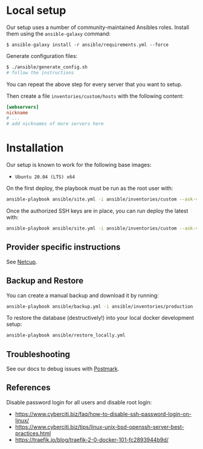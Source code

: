 # Local setup

Our setup uses a number of community-maintained Ansibles roles. Install them using the `ansible-galaxy` command:

```
$ ansible-galaxy install -r ansible/requirements.yml --force
```

Generate configuration files:
```bash
$ ./ansible/generate_config.sh
# follow the instructions
```

You can repeat the above step for every server that you want to setup.

Then create a file `inventories/custom/hosts` with the following content:
```ini
[webservers]
nickname
# ...
# add nicknames of more servers here
```

# Installation

Our setup is known to work for the following base images:

* `Ubuntu 20.04 (LTS) x64`

On the first deploy, the playbook must be run as the root user with:

```bash
ansible-playbook ansible/site.yml -i ansible/inventories/custom --ask-vault-pass --extra-vars "ansible_user=root"
```

Once the authorized SSH keys are in place, you can run deploy the latest with:

```bash
ansible-playbook ansible/site.yml -i ansible/inventories/custom --ask-vault-pass
```

## Provider specific instructions

See [Netcup](./Netcup.md).

## Backup and Restore

You can create a manual backup and download it by running:
```bash
ansible-playbook ansible/backup.yml -i ansible/inventories/production --ask-vault-pass
```

To restore the database (destructively!) into your local docker development setup:
```bash
ansible-playbook ansible/restore_locally.yml
```

## Troubleshooting

See our docs to debug issues with [Postmark](./Postmark.md).

## References

Disable password login for all users and disable root login:
* https://www.cyberciti.biz/faq/how-to-disable-ssh-password-login-on-linux/
* https://www.cyberciti.biz/tips/linux-unix-bsd-openssh-server-best-practices.html
* https://traefik.io/blog/traefik-2-0-docker-101-fc2893944b9d/
